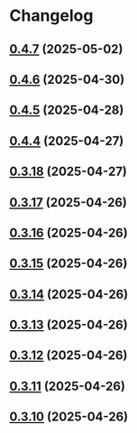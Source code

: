 # Changelog

## [0.4.7](https://github.com/DanielHabenicht/OSHome/compare/v0.4.6...oshome-evdev-v0.4.7) (2025-05-02)

## [0.4.6](https://github.com/DanielHabenicht/OSHome/compare/v0.4.5...oshome-evdev-v0.4.6) (2025-04-30)

## [0.4.5](https://github.com/DanielHabenicht/OSHome/compare/v0.4.4...oshome-evdev-v0.4.5) (2025-04-28)

## [0.4.4](https://github.com/DanielHabenicht/OSHome/compare/v0.3.18...oshome-evdev-v0.4.4) (2025-04-27)

## [0.3.18](https://github.com/DanielHabenicht/OSHome/compare/v0.3.17...oshome-evdev-v0.3.18) (2025-04-27)

## [0.3.17](https://github.com/DanielHabenicht/OSHome/compare/v0.3.16...oshome-evdev-v0.3.17) (2025-04-26)

## [0.3.16](https://github.com/DanielHabenicht/OSHome/compare/v0.3.15...oshome-evdev-v0.3.16) (2025-04-26)

## [0.3.15](https://github.com/DanielHabenicht/OSHome/compare/v0.3.14...oshome-evdev-v0.3.15) (2025-04-26)

## [0.3.14](https://github.com/DanielHabenicht/OSHome/compare/v0.3.13...oshome-evdev-v0.3.14) (2025-04-26)

## [0.3.13](https://github.com/DanielHabenicht/OSHome/compare/v0.3.12...oshome-evdev-v0.3.13) (2025-04-26)

## [0.3.12](https://github.com/DanielHabenicht/OSHome/compare/v0.3.11...oshome-evdev-v0.3.12) (2025-04-26)

## [0.3.11](https://github.com/DanielHabenicht/OSHome/compare/v0.3.10...oshome-evdev-v0.3.11) (2025-04-26)

## [0.3.10](https://github.com/DanielHabenicht/OSHome/compare/v0.3.10...oshome-evdev-v0.3.10) (2025-04-26)

